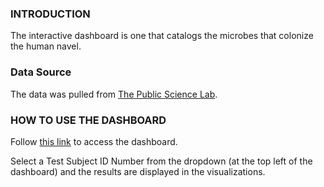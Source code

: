 ### INTRODUCTION
The interactive dashboard is one that catalogs the microbes that colonize the human navel.
### Data Source
The data was pulled from [The Public Science Lab](https://robdunnlab.com/projects/belly-button-biodiversity/).
### HOW TO USE THE DASHBOARD
Follow [this link](https://omari20.github.io/belly-button-challenge/) to access the dashboard.<br>

Select a Test Subject ID Number from the dropdown (at the top left of the dashboard) and the results are displayed in the visualizations.
